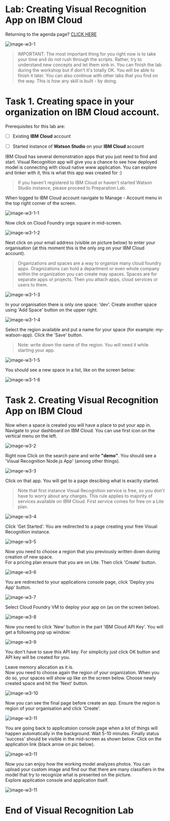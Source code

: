 # Lab: Creating Visual Recognition App on IBM Cloud
  

Returning to the agenda page?  [CLICK HERE](../README.md)  
  

![image-w3-1](../images/w3-1.png)
  
    
> IMPORTANT: The most important thing for you right now is to take your time and do not rush through the scripts. Rather, try to understand new concepts and let them sink in. You can finish the lab during the workshop but if don't it's totally OK. You will be able to finish it later.  You can also continue with other labs that you find on the way. This is how any skill is built - by doing.




# Task 1. Creating space in your organization on IBM Cloud account.

Prerequisites for this lab are:

- [ ] Existing **IBM Cloud** account 

- [ ] Started instance of **Watson Studio** on your **IBM Cloud** account 

IBM Cloud has several demonstration apps that you just need to find and start. Visual Recognition app will give you a chance to see how deployed model is connecting with cloud native www application. You can explore and tinker with it, this is what this app was created for :)  


> If you haven't registered to IBM Cloud or haven't started Watson Studio instance, please proceed to Preparation Lab.

When logged to IBM Cloud account navigate to Manage - Account menu in the top right corner of the screen.  

  
 ![image-w3-1-1](../images/w3-1-1.png)      
  
  
Now click on Cloud Foundry orgs square in mid-screen.       
  
  
 ![image-w3-1-2](../images/w3-1-2.png)    
  
Next click on your email address (visible on picture below) to enter your organisation (at this moment this is the only org on your IBM Cloud account).  

> Organizations and spaces are a way to organize many cloud foundry apps. Oragnizations can hold a department or even whole company within the organization you can create may spaces. Spaces are for separate apps or projects. Then you attach apps, cloud services or users to them.    

  
 ![image-w3-1-3](../images/w3-1-3.png)     
  
In your organisation there is only one space: 'dev'. Create another space using 'Add Space' button on the upper right.  
  
 ![image-w3-1-4](../images/w3-1-4.png)    
  
Select the region available and put a name for your space (for example: my-watson-app). Click the 'Save' button.     
> Note: write down the name of the region. You will need it while starting your app.  
  
 ![image-w3-1-5](../images/w3-1-5.png)      
    
You should see a new space in a list, like on the screen below:    
      
 ![image-w3-1-6](../images/w3-1-6.png)      
  
  
# Task 2. Creating Visual Recognition App on IBM Cloud    
  
Now when a space is created you will have a place to put your app in.         
Navigate to your dashboard on IBM Cloud. You can use first icon on the vertical menu on the left.      
    
 ![image-w3-2](../images/w3-2.png)        
    
  

Right now Click on the search pane and write **"demo"**. You should see a 'Visual Recognition Node.js App' (among other things).    
      
 ![image-w3-3](../images/w3-3.png)      
    
Click on that app. You will get to a page descibing what is exaclty started.    
      
> Note that first instance Visual Recognition service is free, so you don't have to worry about any charges. This rule applies to majority of services available on IBM Cloud. First service comes for free on a Lite plan.      
    
 ![image-w3-4](../images/w3-4.png)      
      
Click 'Get Started'. You are redirected to a page creating your free Visual Recognition instance.      
    
  
 ![image-w3-5](../images/w3-5.png)      
    
Now you need to choose a region that you previously written down during creation of new space.  
For a pricing plan ensure that you are on Lite. Then click 'Create' button.        
    
 ![image-w3-6](../images/w3-6.png)      
    
You are redirected to your applications console page, click 'Deploy you App' button.    
      
 ![image-w3-7](../images/w3-7.png)    
    

Select Cloud Foundry VM to deploy your app on (as on the screen below).    
    
 ![image-w3-8](../images/w3-8.png)    
    
Now you need to click 'New' button in the part 'IBM Cloud API Key'. You will get a following pop up window:    
      
 ![image-w3-9](../images/w3-9.png)      
      
You don't have to save this API key. For simplicity just click OK button and API key will be created for you.    
  

Leave memory allocation as it is.       
Now you need to choose again the region of your organization. When you do so, your spaces will show up like on the screen below. Choose newly created space and hit the 'Next' button.    
      
 ![image-w3-10](../images/w3-10.png)      
      
Now you can see the final page before create an app. Ensure the region is region of your organisation and click 'Create'.    
      
 ![image-w3-11](../images/w3-11.png)      
      
You are going back to applicatoion console page when a lot of things will happen automatically in the background. Wait 5-10 minutes. Finally status 'success' should be visible in the mid-screen as shown below. Click on the application link (black arrow on pic below).  
      
 ![image-w3-11](../images/w3-12.png)      
   
 Now you can enjoy how the working model analyzes photos. You can upload your custom image and find our that there are many classifiers in the model that try to recognize what is presented on the picture.  
 Explore application console and application itself.  
  
      
 ![image-w3-11](../images/w3-14.png)      
 
    
  
        
        
# End of Visual Recognition Lab